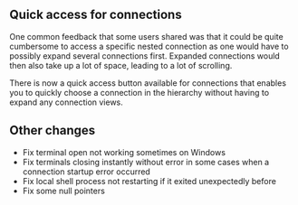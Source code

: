 ## Quick access for connections

One common feedback that some users shared was that it could be quite cumbersome to access a specific nested connection as one would have to possibly expand several connections first. Expanded connections would then also take up a lot of space, leading to a lot of scrolling.

There is now a quick access button available for connections that enables you to quickly choose a connection in the hierarchy without having to expand any connection views.

## Other changes

- Fix terminal open not working sometimes on Windows
- Fix terminals closing instantly without error in some cases when a connection startup error occurred
- Fix local shell process not restarting if it exited unexpectedly before
- Fix some null pointers